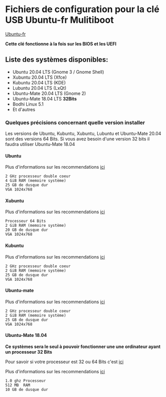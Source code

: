 # Fichiers de configuration pour la clé USB Ubuntu-fr Mulitiboot

[Ubuntu-fr](https://ubuntu-fr.org/)

**Cette clé fonctionne à la fois sur les BIOS et les UEFI**

## Liste des systèmes disponibles:

* Ubuntu 20.04 LTS  (Gnome 3 / Gnome Shell)
* Xubuntu 20.04 LTS (Xfce)
* Kubuntu 20.04 LTS (KDE)
* Lubuntu 20.04 LTS (LxQt)
* Ubuntu-Mate 20.04 LTS (Gnome 2)
* Ubuntu-Mate 18.04 LTS **32Bits**
* Bodhi Linux 5.1
* Et d'autres

### Quelques précisions concernant quelle version installer

Les versions de Ubuntu, Kubuntu, Xubuntu, Lubuntu et Ubuntu-Mate 20.04 sont des versions 64 Bits.
Si vous avez besoin d'une version 32 bits il faudra utiliser Ubuntu-Mate 18.04

#### Ubuntu
Plus d'informations sur les recommendations [ici](https://help.ubuntu.com/community/Installation/SystemRequirements)

    2 GHz processeur double coeur
    4 GiB RAM (memoire système)
    25 GB de dusque dur
    VGA 1024x768

#### Xubuntu
Plus d'informations sur les recommendations [ici](https://xubuntu.org/requirements/)

    Processeur 64 Bits
    2 GiB RAM (memoire système)
    20 GB de dusque dur
    VGA 1024x768

#### Kubuntu
Plus d'informations sur les recommendations [ici](https://community.kde.org/Neon/UserEdition/5.6#Minimum_Requirements)

    2 GHz processeur double coeur
    2 GiB RAM (memoire système)
    25 GB de dusque dur
    VGA 1024x768

#### Ubuntu-mate
Plus d'informations sur les recommendations [ici](https://ubuntu-mate.org/about/requirements/)

    2 GHz processeur double coeur
    2 GiB RAM (memoire système)
    25 GB de dusque dur
    VGA 1024x768

#### Ubuntu-Mate 18.04
**Ce systèmes sera le seul à pouvoir fonctionner une une ordinateur ayant un processeur 32 Bits**

Pour savoir si votre processeur est 32 ou 64 Bits c'est [ici](https://forum.ubuntu-fr.org/viewtopic.php?id=1556971)

Plus d'informations sur les recommendations [ici](https://ubuntu-mate.org/about/requirements/)

    1.0 ghz Processeur
    512 MB  RAM
    10 GB de dusque dur

